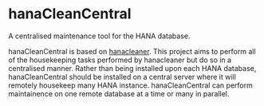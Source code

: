 # hanaCleanCentral

A centralised maintenance tool for the HANA database.

hanaCleanCentral is based on [hanacleaner](https://github.com/chriselswede/hanacleaner).  This project aims to perform all of the housekeeping tasks performed by hanacleaner but do so in a centralised manner.  Rather than being installed upon each HANA database, hanaCleanCentral should be installed on a central server where it will remotely housekeep many HANA instance.  hanaCleanCentral can perform maintainence on one remote database at a time or many in parallel.